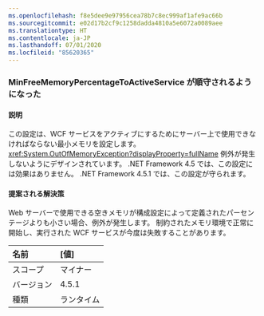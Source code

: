 ```yaml
---
ms.openlocfilehash: f8e5dee9e97956cea78b7c8ec999af1afe9ac66b
ms.sourcegitcommit: e02d17b2cf9c1258dadda4810a5e6072a0089aee
ms.translationtype: HT
ms.contentlocale: ja-JP
ms.lasthandoff: 07/01/2020
ms.locfileid: "85620365"
---
```

### <a name="minfreememorypercentagetoactiveservice-is-now-respected"></a>MinFreeMemoryPercentageToActiveService が順守されるようになった

#### <a name="details"></a>説明

この設定は、WCF サービスをアクティブにするためにサーバー上で使用できなければならない最小メモリを設定します。 <xref:System.OutOfMemoryException?displayProperty=fullName> 例外が発生しないようにデザインされています。 .NET Framework 4.5 では、この設定には効果はありません。 .NET Framework 4.5.1 では、この設定が守られます。

#### <a name="suggestion"></a>提案される解決策

Web サーバーで使用できる空きメモリが構成設定によって定義されたパーセンテージよりも小さい場合、例外が発生します。 制約されたメモリ環境で正常に開始し、実行された WCF サービスが今度は失敗することがあります。

| 名前    | [値]       |
|:--------|:------------|
| スコープ   |マイナー|
|バージョン|4.5.1|
|種類|ランタイム|
